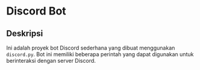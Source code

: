 # Discord Bot

## Deskripsi

Ini adalah proyek bot Discord sederhana yang dibuat menggunakan `discord.py`. Bot ini memiliki beberapa perintah yang dapat digunakan untuk berinteraksi dengan server Discord.